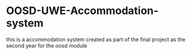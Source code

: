 # OOSD-UWE-Accommodation-system
this is a accommodation system created as part of the final project as the second year for the oosd module 

